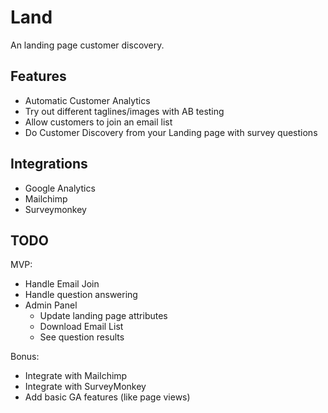 # Land

An landing page customer discovery.

## Features
- Automatic Customer Analytics
- Try out different taglines/images with AB testing
- Allow customers to join an email list
- Do Customer Discovery from your Landing page with survey questions

## Integrations
- Google Analytics
- Mailchimp
- Surveymonkey

## TODO
MVP:
- Handle Email Join
- Handle question answering
- Admin Panel
  - Update landing page attributes
  - Download Email List
  - See question results
  
Bonus:
- Integrate with Mailchimp
- Integrate with SurveyMonkey
- Add basic GA features (like page views)
